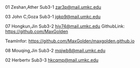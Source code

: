 01 Zeshan,Ather Sub3-1 zar3p@mail.umkc.edu

03 John C,Goza  Sub3-1 jgkp9@mail.umkc.edu

07 Hongkun,Jin  Sub3-2 hjy74@mail.umkc.edu  GithubLink: https://github.com/MaxGolden 

TeamInfor: https://github.com/MaxGolden/maxgolden.github.io

08 Mouqing,Jin  Sub3-2 mqjwb8@mail.umkc.edu

02 Herbertv     Sub3-3 hkcqmp@mail.umkc.edu
